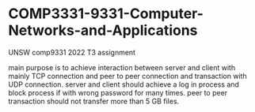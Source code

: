 # COMP3331-9331-Computer-Networks-and-Applications
UNSW comp9331 2022 T3 assignment

main purpose is to achieve interaction between server and client with mainly TCP connection and peer to peer connection and transaction with UDP connection.
server and client should achieve a log in process and block process if with wrong password for many times.
peer to peer transaction should not transfer more than 5 GB files.
